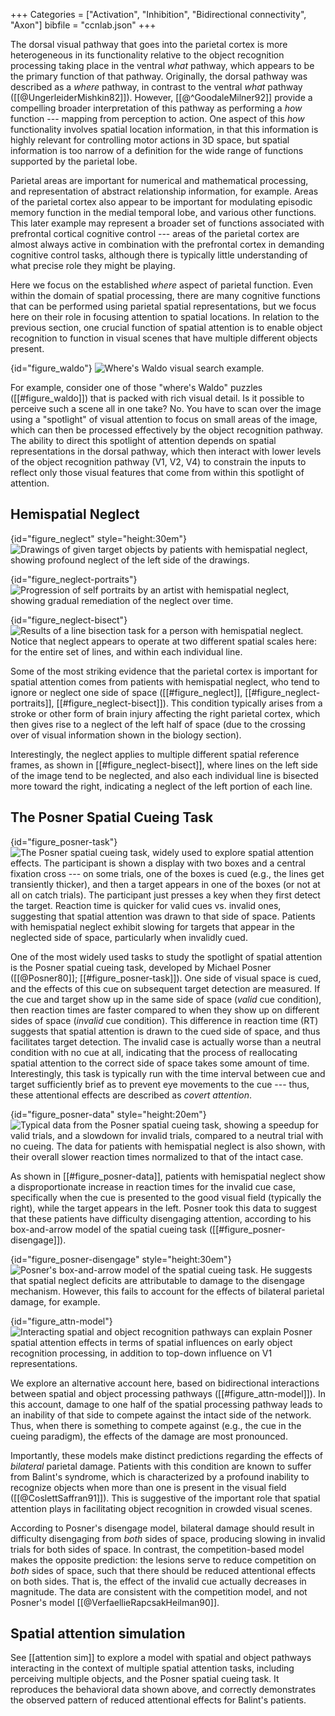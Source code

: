 +++
Categories = ["Activation", "Inhibition", "Bidirectional connectivity", "Axon"]
bibfile = "ccnlab.json"
+++

The dorsal visual pathway that goes into the parietal cortex is more heterogeneous in its functionality relative to the object recognition processing taking place in the ventral *what* pathway, which appears to be the primary function of that pathway. Originally, the dorsal pathway was described as a *where* pathway, in contrast to the ventral *what* pathway ([[@UngerleiderMishkin82]]). However, [[@^GoodaleMilner92]] provide a compelling broader interpretation of this pathway as performing a *how* function --- mapping from perception to action. One aspect of this *how* functionality involves spatial location information, in that this information is highly relevant for controlling motor actions in 3D space, but spatial information is too narrow of a definition for the wide range of functions supported by the parietal lobe.

Parietal areas are important for numerical and mathematical processing, and representation of abstract relationship information, for example. Areas of the parietal cortex also appear to be important for modulating episodic memory function in the medial temporal lobe, and various other functions. This later example may represent a broader set of functions associated with prefrontal cortical cognitive control --- areas of the parietal cortex are almost always active in combination with the prefrontal cortex in demanding cognitive control tasks, although there is typically little understanding of what precise role they might be playing.

Here we focus on the established _where_ aspect of parietal function. Even within the domain of spatial processing, there are many cognitive functions that can be performed using parietal spatial representations, but we focus here on their role in focusing attention to spatial locations. In relation to the previous section, one crucial function of spatial attention is to enable object recognition to function in visual scenes that have multiple different objects present.

{id="figure_waldo"}
![Where's Waldo visual search example.](media/fig_wheres_waldo.jpg)

For example, consider one of those "where's Waldo" puzzles ([[#figure_waldo]]) that is packed with rich visual detail. Is it possible to perceive such a scene all in one take? No. You have to scan over the image using a "spotlight" of visual attention to focus on small areas of the image, which can then be processed effectively by the object recognition pathway. The ability to direct this spotlight of attention depends on spatial representations in the dorsal pathway, which then interact with lower levels of the object recognition pathway (V1, V2, V4) to constrain the inputs to reflect only those visual features that come from within this spotlight of attention.

## Hemispatial Neglect

{id="figure_neglect" style="height:30em"}
![Drawings of given target objects by patients with hemispatial neglect, showing profound neglect of the left side of the drawings.](media/fig_neglect_drawings.png)

{id="figure_neglect-portraits"}
![Progression of self portraits by an artist with hemispatial neglect, showing gradual remediation of the neglect over time.](media/fig_neglect_portrait.jpg)

{id="figure_neglect-bisect"}
![Results of a line bisection task for a person with hemispatial neglect. Notice that neglect appears to operate at two different spatial scales here: for the entire set of lines, and within each individual line.](media/fig_neglect_line_bisect.png)

Some of the most striking evidence that the parietal cortex is important for spatial attention comes from patients with hemispatial neglect, who tend to ignore or neglect one side of space ([[#figure_neglect]], [[#figure_neglect-portraits]], [[#figure_neglect-bisect]]). This condition typically arises from a stroke or other form of brain injury affecting the right parietal cortex, which then gives rise to a neglect of the left half of space (due to the crossing over of visual information shown in the biology section). 

Interestingly, the neglect applies to multiple different spatial reference frames, as shown in [[#figure_neglect-bisect]], where lines on the left side of the image tend to be neglected, and also each individual line is bisected more toward the right, indicating a neglect of the left portion of each line.

## The Posner Spatial Cueing Task

{id="figure_posner-task"}
![The Posner spatial cueing task, widely used to explore spatial attention effects. The participant is shown a display with two boxes and a central fixation cross --- on some trials, one of the boxes is cued (e.g., the lines get transiently thicker), and then a target appears in one of the boxes (or not at all on catch trials). The participant just presses a key when they first detect the target. Reaction time is quicker for valid cues vs. invalid ones, suggesting that spatial attention was drawn to that side of space. Patients with hemispatial neglect exhibit slowing for targets that appear in the neglected side of space, particularly when invalidly cued.](media/fig_posner_task.png)

One of the most widely used tasks to study the spotlight of spatial attention is the Posner spatial cueing task, developed by Michael Posner ([[@Posner80]]; [[#figure_posner-task]]). One side of visual space is cued, and the effects of this cue on subsequent target detection are measured. If the cue and target show up in the same side of space (*valid* cue condition), then reaction times are faster compared to when they show up on different sides of space (*invalid* cue condition). This difference in reaction time (RT) suggests that spatial attention is drawn to the cued side of space, and thus facilitates target detection. The invalid case is actually worse than a neutral condition with no cue at all, indicating that the process of reallocating spatial attention to the correct side of space takes some amount of time. Interestingly, this task is typically run with the time interval between cue and target sufficiently brief as to prevent eye movements to the cue --- thus, these attentional effects are described as *covert attention*.

{id="figure_posner-data" style="height:20em"}
![Typical data from the Posner spatial cueing task, showing a speedup for valid trials, and a slowdown for invalid trials, compared to a neutral trial with no cueing. The data for patients with hemispatial neglect is also shown, with their overall slower reaction times normalized to that of the intact case.](media/fig_posner_graph.png)

As shown in [[#figure_posner-data]], patients with hemispatial neglect show a disproportionate increase in reaction times for the invalid cue case, specifically when the cue is presented to the good visual field (typically the right), while the target appears in the left. Posner took this data to suggest that these patients have difficulty disengaging attention, according to his box-and-arrow model of the spatial cueing task ([[#figure_posner-disengage]]).

{id="figure_posner-disengage" style="height:30em"}
![Posner's box-and-arrow model of the spatial cueing task. He suggests that spatial neglect deficits are attributable to damage to the disengage mechanism. However, this fails to account for the effects of bilateral parietal damage, for example.](media/fig_posner_disengage_mech.png)

{id="figure_attn-model"}
![Interacting spatial and object recognition pathways can explain Posner spatial attention effects in terms of spatial influences on early object recognition processing, in addition to top-down influence on V1 representations.](media/fig_spat_attn_lateral.png)

We explore an alternative account here, based on bidirectional interactions between spatial and object processing pathways ([[#figure_attn-model]]). In this account, damage to one half of the spatial processing pathway leads to an inability of that side to compete against the intact side of the network. Thus, when there is something to compete against (e.g., the cue in the cueing paradigm), the effects of the damage are most pronounced.

Importantly, these models make distinct predictions regarding the effects of *bilateral* parietal damage. Patients with this condition are known to suffer from Balint's syndrome, which is characterized by a profound inability to recognize objects when more than one is present in the visual field ([[@CoslettSaffran91]]). This is suggestive of the important role that spatial attention plays in facilitating object recognition in crowded visual scenes.

According to Posner's disengage model, bilateral damage should result in difficulty disengaging from *both* sides of space, producing slowing in invalid trials for both sides of space. In contrast, the competition-based model makes the opposite prediction: the lesions serve to reduce competition on *both* sides of space, such that there should be reduced attentional effects on both sides. That is, the effect of the invalid cue actually decreases in magnitude. The data are consistent with the competition model, and not Posner's model [[@VerfaellieRapcsakHeilman90]].

## Spatial attention simulation

See [[attention sim]] to explore a model with spatial and object pathways interacting in the context of multiple spatial attention tasks, including perceiving multiple objects, and the Posner spatial cueing task. It reproduces the behavioral data shown above, and correctly demonstrates the observed pattern of reduced attentional effects for Balint's patients.



